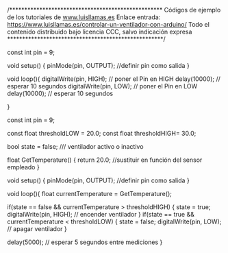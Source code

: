 /***************************************************
Códigos de ejemplo de los tutoriales de www.luisllamas.es
Enlace entrada: https://www.luisllamas.es/controlar-un-ventilador-con-arduino/
Todo el contenido distribuido bajo licencia CCC, salvo indicación expresa
****************************************************/

const int pin = 9;

void setup() {
  pinMode(pin, OUTPUT);  //definir pin como salida
}
 
void loop(){
  digitalWrite(pin, HIGH);   // poner el Pin en HIGH
  delay(10000);               // esperar 10 segundos
  digitalWrite(pin, LOW);    // poner el Pin en LOW
  delay(10000);               // esperar 10 segundos

}


const int pin = 9;

const float thresholdLOW = 20.0;
const float thresholdHIGH= 30.0;

bool state = false; /// ventilador activo o inactivo

float GetTemperature()
{
  return 20.0;  //sustituir en función del sensor empleado
}

void setup() {
  pinMode(pin, OUTPUT);  //definir pin como salida
}
 
void loop(){
  float currentTemperature = GetTemperature();

  if(state == false && currentTemperature > thresholdHIGH)
  {
      state = true;
      digitalWrite(pin, HIGH);   // encender ventilador
  }
  if(state == true && currentTemperature < thresholdLOW)
  {
      state = false;
      digitalWrite(pin, LOW);   // apagar ventilador
  }

   delay(5000);  // esperar 5 segundos entre mediciones
 }